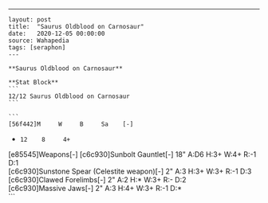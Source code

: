 ---
    layout: post
    title:  "Saurus Oldblood on Carnosaur"
    date:   2020-12-05 00:00:00
    source: Wahapedia
    tags: [seraphon]
    ---
    
    **Saurus Oldblood on Carnosaur**
    
    **Stat Block**
    ```
    12/12 Saurus Oldblood on Carnosaur
    ```
    
    ```
    [56f442]M     W     B     Sa    [-]
*     12    8     4+    
[e85545]Weapons[-]
[c6c930]Sunbolt Gauntlet[-]
18"    A:D6   H:3+   W:4+   R:-1   D:1   
[c6c930]Sunstone Spear (Celestite weapon)[-]
2"     A:3    H:3+   W:3+   R:-1   D:3   
[c6c930]Clawed Forelimbs[-]
2"     A:2    H:*    W:3+   R:-    D:2   
[c6c930]Massive Jaws[-]
2"     A:3    H:4+   W:3+   R:-1   D:*   
    ```
    
    
    